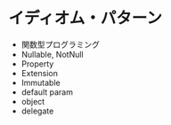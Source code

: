 # イディオム・パターン
- 関数型プログラミング
- Nullable, NotNull
- Property
- Extension
- Immutable
- default param
- object
- delegate